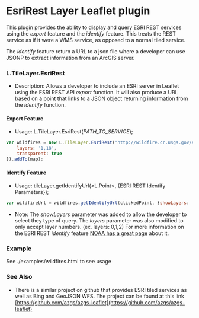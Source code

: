 # EsriRest Layer Leaflet plugin
This plugin provides the ability to display and query ESRI REST services using
the _export_ feature and the _identify_ feature. This treats the REST service
as if it were a WMS service, as opposed to a normal tiled service.

The _identify_ feature return a URL to a json file where a developer can use
JSONP to extract information from an ArcGIS server.

### L.TileLayer.EsriRest
- Description: Allows a developer to include an ESRI server in Leaflet using
  the ESRI REST API _export_ function. It will also produce a URL based on a
  point that links to a JSON object returning information from the _identify_
  function.

#### Export Feature
- Usage: L.TileLayer.EsriRest(_PATH_TO_SERVICE_);

```javascript
var wildfires = new L.TileLayer.EsriRest("http://wildfire.cr.usgs.gov/ArcGIS/rest/services/geomac_dyn/MapServer", {
    layers: '1,18',
    transparent: true
}).addTo(map);
```

#### Identify Feature
- Usage: tileLayer.getIdentifyUrl(<L.Point>, {ESRI REST Identify Parameters});
```javascript
var wildfireUrl = wildfires.getIdentifyUrl(clickedPoint, {showLayers: 'all'});
```

- Note: The _showLayers_ parameter was added to allow the developer to select they type of query. The _layers_ parameter was also modified to only accept layer numbers. (ex. layers: 0,1,2)
For more information on the ESRI REST _identify_ feature [NOAA has a great page](http://gis.srh.noaa.gov/arcgis/SDK/REST/identify.html) about it.

### Example
See ./examples/wildfires.html to see usage

### See Also
- There is a similar project on github that provides ESRI tiled services as well as Bing and GeoJSON WFS.  The project can be found at this link [https://github.com/azgs/azgs-leaflet](https://github.com/azgs/azgs-leaflet)
